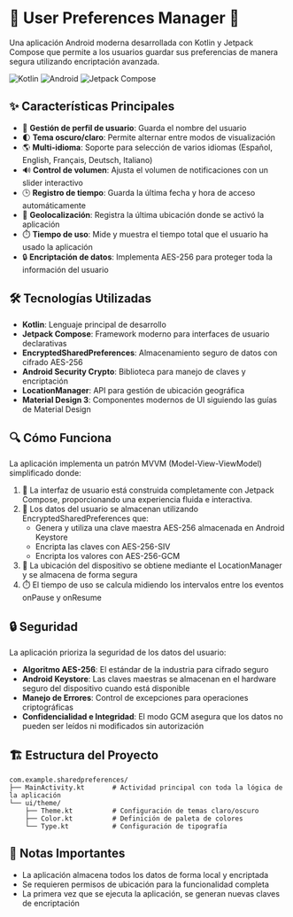 # 🔐 User Preferences Manager 📱

Una aplicación Android moderna desarrollada con Kotlin y Jetpack Compose que permite a los usuarios guardar sus preferencias de manera segura utilizando encriptación avanzada.

![Kotlin](https://img.shields.io/badge/kotlin-%237F52FF.svg?style=for-the-badge&logo=kotlin&logoColor=white)
![Android](https://img.shields.io/badge/Android-3DDC84?style=for-the-badge&logo=android&logoColor=white)
![Jetpack Compose](https://img.shields.io/badge/Jetpack%20Compose-4285F4.svg?style=for-the-badge&logo=jetpackcompose&logoColor=white)

## ✨ Características Principales

- 👤 **Gestión de perfil de usuario**: Guarda el nombre del usuario
- 🌓 **Tema oscuro/claro**: Permite alternar entre modos de visualización
- 🌎 **Multi-idioma**: Soporte para selección de varios idiomas (Español, English, Français, Deutsch, Italiano)
- 🔊 **Control de volumen**: Ajusta el volumen de notificaciones con un slider interactivo
- 🕒 **Registro de tiempo**: Guarda la última fecha y hora de acceso automáticamente
- 📍 **Geolocalización**: Registra la última ubicación donde se activó la aplicación
- ⏱️ **Tiempo de uso**: Mide y muestra el tiempo total que el usuario ha usado la aplicación
- 🔒 **Encriptación de datos**: Implementa AES-256 para proteger toda la información del usuario

## 🛠️ Tecnologías Utilizadas

- **Kotlin**: Lenguaje principal de desarrollo
- **Jetpack Compose**: Framework moderno para interfaces de usuario declarativas
- **EncryptedSharedPreferences**: Almacenamiento seguro de datos con cifrado AES-256
- **Android Security Crypto**: Biblioteca para manejo de claves y encriptación
- **LocationManager**: API para gestión de ubicación geográfica
- **Material Design 3**: Componentes modernos de UI siguiendo las guías de Material Design

## 🔍 Cómo Funciona

La aplicación implementa un patrón MVVM (Model-View-ViewModel) simplificado donde:

1. 📱 La interfaz de usuario está construida completamente con Jetpack Compose, proporcionando una experiencia fluida e interactiva.
2. 🔐 Los datos del usuario se almacenan utilizando EncryptedSharedPreferences que:
   - Genera y utiliza una clave maestra AES-256 almacenada en Android Keystore
   - Encripta las claves con AES-256-SIV
   - Encripta los valores con AES-256-GCM
3. 📍 La ubicación del dispositivo se obtiene mediante el LocationManager y se almacena de forma segura
4. ⏱️ El tiempo de uso se calcula midiendo los intervalos entre los eventos onPause y onResume

## 🔒 Seguridad

La aplicación prioriza la seguridad de los datos del usuario:

- **Algoritmo AES-256**: El estándar de la industria para cifrado seguro
- **Android Keystore**: Las claves maestras se almacenan en el hardware seguro del dispositivo cuando está disponible
- **Manejo de Errores**: Control de excepciones para operaciones criptográficas
- **Confidencialidad e Integridad**: El modo GCM asegura que los datos no pueden ser leídos ni modificados sin autorización

## 🏗️ Estructura del Proyecto

```
com.example.sharedpreferences/
├── MainActivity.kt       # Actividad principal con toda la lógica de la aplicación
└── ui/theme/
    ├── Theme.kt          # Configuración de temas claro/oscuro
    ├── Color.kt          # Definición de paleta de colores
    └── Type.kt           # Configuración de tipografía
```

## 📝 Notas Importantes

- La aplicación almacena todos los datos de forma local y encriptada
- Se requieren permisos de ubicación para la funcionalidad completa
- La primera vez que se ejecuta la aplicación, se generan nuevas claves de encriptación
